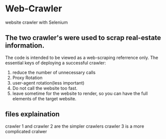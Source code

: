 # Web-Crawler
website crawler with Selenium

## The two crawler's were used to scrap real-estate information.
The code is intended to be viewed as a web-scraping referrence only.
The essential keys of deploying a successful crawler:
1. reduce the number of unnecessary calls
2. Proxy Rotation
3. user-agent rotation(less important)
4. Do not call the website too fast.
5. leave sometime for the website to render, so you can have the full elements of the target website.

## files explaination
crawler 1 and crawler 2 are the simpler crawlers
crawler 3 is a more complicated cralwer
